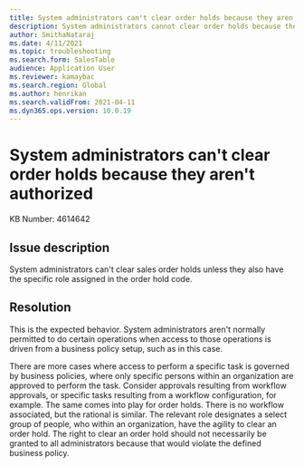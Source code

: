 ```yaml
---
title: System administrators can't clear order holds because they aren't authorized
description: System administrators cannot clear order holds because they are not authorized
author: SmithaNataraj
ms.date: 4/11/2021
ms.topic: troubleshooting
ms.search.form: SalesTable
audience: Application User
ms.reviewer: kamaybac
ms.search.region: Global
ms.author: henrikan
ms.search.validFrom: 2021-04-11
ms.dyn365.ops.version: 10.0.19
---
```


# System administrators can't clear order holds because they aren't authorized

KB Number: 4614642

## Issue description

System administrators can't clear sales order holds unless they also have the specific role assigned in the order hold code.

## Resolution

This is the expected behavior. System administrators aren't normally permitted to do certain operations when access to those operations is driven from a business policy setup, such as in this case.

There are more cases where access to perform a specific task is governed by business policies, where only specific persons within an organization are approved to perform the task. Consider approvals resulting from workflow approvals, or specific tasks resulting from a workflow configuration, for example. The same comes into play for order holds. There is no workflow associated, but the rational is similar. The relevant role designates a select group of people, who within an organization, have the agility to clear an order hold. The right to clear an order hold should not necessarily be granted to all administrators because that would violate the defined business policy.
